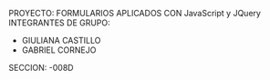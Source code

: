 PROYECTO: FORMULARIOS APLICADOS CON JavaScript y JQuery
INTEGRANTES DE GRUPO:
* GIULIANA CASTILLO
* GABRIEL CORNEJO

SECCION:
-008D

